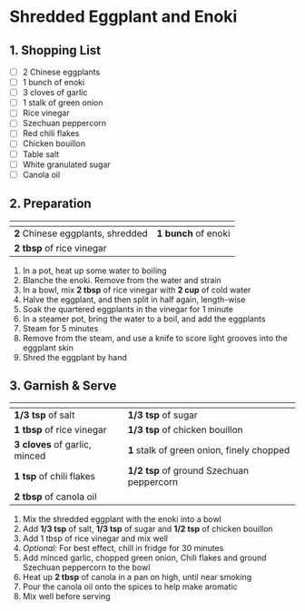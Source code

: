 # Shredded Eggplant and Enoki

## 1. Shopping List
- [ ] 2 Chinese eggplants
- [ ] 1 bunch of enoki
- [ ] 3 cloves of garlic
- [ ] 1 stalk of green onion
- [ ] Rice vinegar
- [ ] Szechuan peppercorn
- [ ] Red chili flakes
- [ ] Chicken bouillon
- [ ] Table salt
- [ ] White granulated sugar
- [ ] Canola oil

## 2. Preparation
|<!-- -->|<!-- -->|
|---|---|
| **2** Chinese eggplants, shredded | **1 bunch** of enoki|
| **2 tbsp** of rice vinegar| |

1. In a pot, heat up some water to boiling
2. Blanche the enoki. Remove from the water and strain
3. In a bowl, mix **2 tbsp** of rice vinegar with **2 cup** of cold water
4. Halve the eggplant, and then split in half again, length-wise
5. Soak  the quartered eggplants in the vinegar for 1 minute
6. In a steamer pot, bring the water to a boil, and add the eggplants
7. Steam for 5 minutes
8. Remove from the steam, and use a knife to score light grooves into the eggplant skin
9. Shred the eggplant by hand

## 3. Garnish & Serve
|<!-- -->|<!-- -->|
|---|---|
**1/3 tsp** of salt|**1/3 tsp** of sugar
**1 tbsp** of rice vinegar|**1/3 tsp** of chicken bouillon
**3 cloves** of garlic, minced|**1** stalk of green onion, finely chopped
**1 tsp** of chili flakes|**1/2 tsp** of ground Szechuan peppercorn
**2 tbsp** of canola oil| |

1. Mix the shredded eggplant with the enoki into a bowl
2. Add **1/3 tsp** of salt, **1/3 tsp** of sugar and **1/2 tsp** of chicken bouillon
3. Add 1 tbsp of rice vinegar and mix well
4. *Optional:* For best effect, chill in fridge for 30 minutes
5. Add minced garlic, chopped green onion, Chili flakes and ground Szechuan peppercorn to the bowl
6. Heat up **2 tbsp** of canola in a pan on high, until near smoking
7. Pour the canola oil onto the spices to help make aromatic
8. Mix well before serving  
